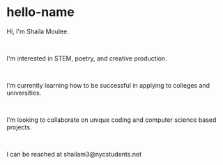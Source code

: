# hello-name

<p>Hi, I'm Shaila Moulee.</p><br>
<p>I'm interested in STEM, poetry, and creative production.</p><br>
<p>I'm currently learning how to be successful in applying to colleges and universities.</p><br>
<p>I'm looking to collaborate on unique coding and computer science based projects.</p><br>
<p>I can be reached at shailam3@nycstudents.net</p><br>
